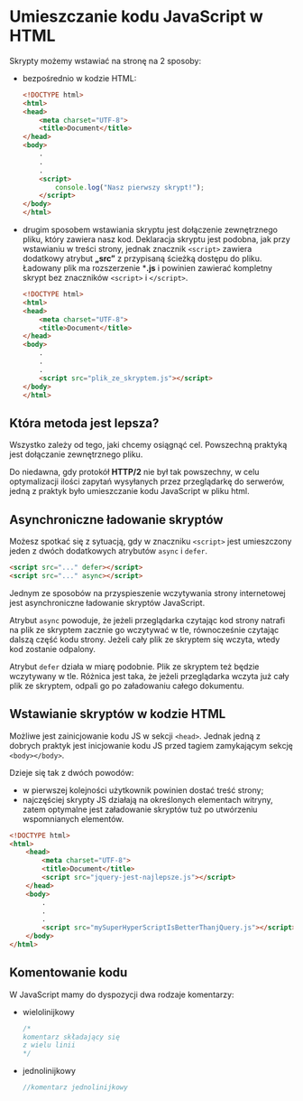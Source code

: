# Umieszczanie kodu JavaScript w HTML

Skrypty możemy wstawiać na stronę na 2 sposoby:

- bezpośrednio w kodzie HTML:

    ```html
    <!DOCTYPE html>
    <html>
    <head>
        <meta charset="UTF-8">
        <title>Document</title>
    </head>
    <body>
        .
        .
        .
        <script>
            console.log("Nasz pierwszy skrypt!");
        </script>
    </body>
    </html>
    ```

- drugim sposobem wstawiania skryptu jest dołączenie zewnętrznego pliku, który
zawiera nasz kod. Deklaracja skryptu jest podobna, jak przy wstawianiu w treści strony,
jednak znacznik `<script>` zawiera dodatkowy atrybut **„src”** z przypisaną ścieżką
dostępu do pliku. Ładowany plik ma rozszerzenie ***.js** i powinien zawierać kompletny
skrypt bez znaczników `<script>`  i `</script>`.

    ```html
    <!DOCTYPE html>
    <html>
    <head>
        <meta charset="UTF-8">
        <title>Document</title>
    </head>
    <body>
        .
        .
        .
        <script src="plik_ze_skryptem.js"></script>
    </body>
    </html>
    ```

## Która metoda jest lepsza?

Wszystko zależy od tego, jaki chcemy osiągnąć cel. Powszechną praktyką jest
dołączanie zewnętrznego pliku.

Do niedawna, gdy protokół **HTTP/2** nie był tak powszechny, w celu optymalizacji
ilości zapytań wysyłanych przez przeglądarkę do serwerów, jedną z praktyk było
umieszczanie kodu JavaScript w pliku html.

## Asynchroniczne ładowanie skryptów

Możesz spotkać się z sytuacją, gdy w znaczniku `<script>` jest umieszczony
jeden z dwóch dodatkowych atrybutów `async` i `defer`.

```html
<script src="..." defer></script>
<script src="..." async></script>
```

Jednym ze sposobów na przyspieszenie wczytywania strony internetowej jest
asynchroniczne ładowanie skryptów JavaScript.

Atrybut `async` powoduje, że jeżeli przeglądarka czytając kod strony natrafi na
plik ze skryptem zacznie go wczytywać w tle, równocześnie czytając dalszą część
kodu strony. Jeżeli cały plik ze skryptem się wczyta, wtedy kod zostanie odpalony.

Atrybut `defer` działa w miarę podobnie. Plik ze skryptem też będzie wczytywany
w tle. Różnica jest taka, że jeżeli przeglądarka wczyta już cały plik ze skryptem,
odpali go po załadowaniu całego dokumentu.

## Wstawianie skryptów w kodzie HTML

Możliwe jest zainicjowanie kodu JS w sekcji `<head>`.
Jednak jedną z dobrych praktyk jest inicjowanie kodu JS przed tagiem zamykającym
sekcję `<body></body>`.

Dzieje się tak z dwóch powodów:

- w pierwszej kolejności użytkownik powinien dostać treść strony;
- najczęściej skrypty JS działają na określonych elementach witryny, zatem
    optymalne jest załadowanie skryptów tuż po utwórzeniu wspomnianych elementów.

```html
<!DOCTYPE html>
<html>
    <head>
        <meta charset="UTF-8">
        <title>Document</title>
        <script src="jquery-jest-najlepsze.js"></script>
    </head>
    <body>
        .
        .
        .
        <script src="mySuperHyperScriptIsBetterThanjQuery.js"></script>
    </body>
</html>
```

## Komentowanie kodu

W JavaScript mamy do dyspozycji dwa rodzaje komentarzy:

- wielolinijkowy

    ```js
    /*
    komentarz składający się
    z wielu linii
    */
    ```

- jednolinijkowy

    ```js
    //komentarz jednolinijkowy
    ```
    